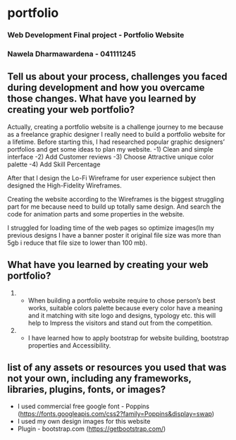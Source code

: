 # portfolio
### Web Development Final project - Portfolio Website
### Nawela Dharmawardena - 041111245

## Tell us about your process, challenges you faced during development and how you overcame those changes. What have you learned by creating your web portfolio?
Actually, creating a portfolio website is a challenge journey to me because as a freelance graphic designer I really need to build a portfolio website for a lifetime. Before starting this, I had researched popular graphic designers’ portfolios and get some ideas to plan my website. 
-1)	Clean and simple interface
-2)	Add Customer reviews
-3)	Choose Attractive unique color palette
-4)	Add Skill Percentage

After that I design the Lo-Fi Wireframe for user experience subject then designed the High-Fidelity Wireframes.

Creating the website according to the  Wireframes is the biggest struggling part for me because need to build up totally same design. And search the code for animation parts and some properties in the website.

I struggled for loading time of the web pages so optimize images(In my previous designs I have a banner poster it original file size was more than  5gb  i reduce that file size to lower than 100 mb). 

## What have you learned by creating your web portfolio?

1. -	When building a portfolio website require to chose person’s best works, suitable colors palette because every color have a meaning and it matching with site logo and designs, typology etc. this will help to Impress the visitors and stand out from the competition.
2. -	I have learned how to apply bootstrap for website building, bootstrap properties and Accessibility.

 ## list of any assets or resources you used that was not your own, including any frameworks, libraries, plugins, fonts, or images?

   - I used commercial free google font - Poppins (https://fonts.googleapis.com/css2?family=Poppins&display=swap)
   - I used my own design images for this website
   - Plugin - bootstrap.com (https://getbootstrap.com/)

     
